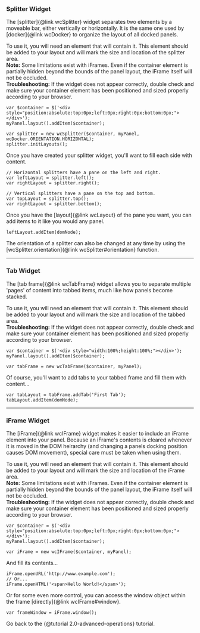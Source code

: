 ### Splitter Widget ###
The [splitter]{@link wcSplitter} widget separates two elements by a moveable bar, either vertically or horizontally. It is the same one used by [docker]{@link wcDocker} to organize the layout of all docked panels.

To use it, you will need an element that will contain it. This element should be added to your layout and will mark the size and location of the splitter area.  
**Note:** Some limitations exist with iFrames. Even if the container element is partially hidden beyond the bounds of the panel layout, the iFrame itself will not be occluded.  
**Troubleshooting:** If the widget does not appear correctly, double check and make sure your container element has been positioned and sized properly according to your browser.

```
var $container = $('<div style="position:absolute:top:0px;left:0px;right:0px;bottom:0px;"></div>');
myPanel.layout().addItem($container);

var splitter = new wcSplitter($container, myPanel, wcDocker.ORIENTATION.HORIZONTAL);
splitter.initLayouts();
```

Once you have created your splitter widget, you'll want to fill each side with content.

```
// Horizontal splitters have a pane on the left and right.
var leftLayout = splitter.left();
var rightLayout = splitter.right();

// Vertical splitters have a pane on the top and bottom.
var topLayout = splitter.top();
var rightLayout = splitter.bottom();
```

Once you have the [layout]{@link wcLayout} of the pane you want, you can add items to it like you would any panel.

```
leftLayout.addItem(domNode);
```

The orientation of a splitter can also be changed at any time by using the [wcSplitter.orientation]{@link wcSplitter#orientation} function.


****
### Tab Widget ###
The [tab frame]{@link wcTabFrame} widget allows you to separate multiple 'pages' of content into tabbed items, much like how panels become stacked.

To use it, you will need an element that will contain it. This element should be added to your layout and will mark the size and location of the tabbed area.  
**Troubleshooting:** If the widget does not appear correctly, double check and make sure your container element has been positioned and sized properly according to your browser.

```
var $container = $('<div style="width:100%;height:100%;"></div>');
myPanel.layout().addItem($container);

var tabFrame = new wcTabFrame($container, myPanel);
```

Of course, you'll want to add tabs to your tabbed frame and fill them with content...

```
var tabLayout = tabFrame.addTab('First Tab');
tabLayout.addItem(domNode);
```


****
### iFrame Widget ###
The [iFrame]{@link wcIFrame} widget makes it easier to include an iFrame element into your panel.
Because an iFrame's contents is cleared whenever it is moved in the DOM heirarchy
(and changing a panels docking position causes DOM movement), special care must
be taken when using them.

To use it, you will need an element that will contain it. This element should be added to your layout and will mark the size and location of the iFrame area.  
**Note:** Some limitations exist with iFrames. Even if the container element is partially hidden beyond the bounds of the panel layout, the iFrame itself will not be occluded.  
**Troubleshooting:** If the widget does not appear correctly, double check and make sure your container element has been positioned and sized properly according to your browser.

```
var $container = $('<div style="position:absolute:top:0px;left:0px;right:0px;bottom:0px;"></div>');
myPanel.layout().addItem($container);

var iFrame = new wcIFrame($container, myPanel);
```

And fill its contents...

```
iFrame.openURL('http://www.example.com');
// Or...
iFrame.openHTML('<span>Hello World!</span>');
```

Or for some even more control, you can access the window object within the frame [directly]{@link wcIFrame#window}.

```
var frameWindow = iFrame.window();
```

Go back to the {@tutorial 2.0-advanced-operations} tutorial.
